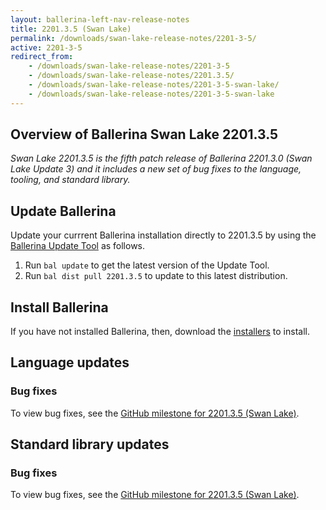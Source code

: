 ```yaml
---
layout: ballerina-left-nav-release-notes
title: 2201.3.5 (Swan Lake) 
permalink: /downloads/swan-lake-release-notes/2201-3-5/
active: 2201-3-5
redirect_from: 
    - /downloads/swan-lake-release-notes/2201-3-5
    - /downloads/swan-lake-release-notes/2201.3.5/
    - /downloads/swan-lake-release-notes/2201-3-5-swan-lake/
    - /downloads/swan-lake-release-notes/2201-3-5-swan-lake
---
```


## Overview of Ballerina Swan Lake 2201.3.5

<em>Swan Lake 2201.3.5 is the fifth patch release of Ballerina 2201.3.0 (Swan Lake Update 3) and it includes a new set of bug fixes to the language, tooling, and standard library.</em>

## Update Ballerina

Update your currrent Ballerina installation directly to 2201.3.5 by using the [Ballerina Update Tool](/learn/cli-documentation/update-tool/) as follows.

1. Run `bal update` to get the latest version of the Update Tool.
2. Run `bal dist pull 2201.3.5` to update to this latest distribution.

## Install Ballerina

If you have not installed Ballerina, then, download the [installers](/downloads/#swanlake) to install.

## Language updates

### Bug fixes

To view bug fixes, see the [GitHub milestone for 2201.3.5 (Swan Lake)](https://github.com/ballerina-platform/ballerina-lang/issues?q=is%3Aissue+milestone%3A2201.3.5+is%3Aclosed+label%3AType%2FBug).

## Standard library updates

### Bug fixes

To view bug fixes, see the [GitHub milestone for 2201.3.5 (Swan Lake)](https://github.com/ballerina-platform/ballerina-standard-library/issues?q=is%3Aissue+milestone%3A2201.3.5+label%3AType%2FBug+is%3Aclosed+).
